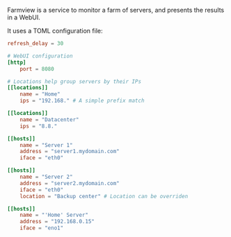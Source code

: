 Farmview is a service to monitor a farm of servers, and presents the results in a WebUI.

It uses a TOML configuration file:

```toml
refresh_delay = 30

# WebUI configuration
[http]
    port = 8080

# Locations help group servers by their IPs
[[locations]]
    name = "Home"
    ips = "192.168." # A simple prefix match

[[locations]]
    name = "Datacenter"
    ips = "8.8."

[[hosts]]
    name = "Server 1"
    address = "server1.mydomain.com"
    iface = "eth0"

[[hosts]]
    name = "Server 2"
    address = "server2.mydomain.com"
    iface = "eth0"
    location = "Backup center" # Location can be overriden

[[hosts]]
    name = "'Home' Server"
    address = "192.168.0.15"
    iface = "eno1"
```
